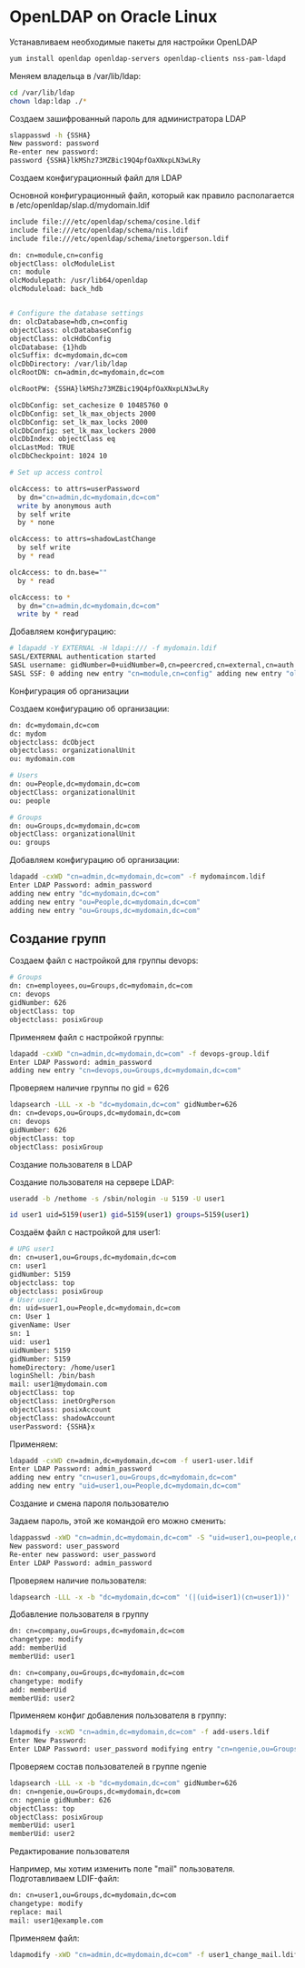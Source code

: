 # OpenLDAP on Oracle Linux


Устанавливаем необходимые пакеты для настройки OpenLDAP
```bash
yum install openldap openldap-servers openldap-clients nss-pam-ldapd
```
Меняем владельца в /var/lib/ldap:
```bash
cd /var/lib/ldap 
chown ldap:ldap ./*
```
Создаем зашифрованный пароль для администратора LDAP
```bash
slappasswd -h {SSHA} 
New password: password 
Re-enter new password:
password {SSHA}lkMShz73MZBic19Q4pfOaXNxpLN3wLRy
```
Создаем конфигурационный файл для LDAP

Основной конфигурационный файл, который как правило располагается в /etc/openldap/slap.d/mydomain.ldif
```bash
include file:///etc/openldap/schema/cosine.ldif
include file:///etc/openldap/schema/nis.ldif
include file:///etc/openldap/schema/inetorgperson.ldif

dn: cn=module,cn=config
objectClass: olcModuleList
cn: module
olcModulepath: /usr/lib64/openldap
olcModuleload: back_hdb


# Configure the database settings
dn: olcDatabase=hdb,cn=config
objectClass: olcDatabaseConfig
objectClass: olcHdbConfig
olcDatabase: {1}hdb
olcSuffix: dc=mydomain,dc=com
olcDbDirectory: /var/lib/ldap
olcRootDN: cn=admin,dc=mydomain,dc=com

olcRootPW: {SSHA}lkMShz73MZBic19Q4pfOaXNxpLN3wLRy

olcDbConfig: set_cachesize 0 10485760 0
olcDbConfig: set_lk_max_objects 2000
olcDbConfig: set_lk_max_locks 2000
olcDbConfig: set_lk_max_lockers 2000
olcDbIndex: objectClass eq
olcLastMod: TRUE
olcDbCheckpoint: 1024 10

# Set up access control

olcAccess: to attrs=userPassword
  by dn="cn=admin,dc=mydomain,dc=com"
  write by anonymous auth
  by self write
  by * none

olcAccess: to attrs=shadowLastChange
  by self write
  by * read

olcAccess: to dn.base=""
  by * read

olcAccess: to *
  by dn="cn=admin,dc=mydomain,dc=com"
  write by * read
```
Добавляем конфигурацию:
```bash
# ldapadd -Y EXTERNAL -H ldapi:/// -f mydomain.ldif 
SASL/EXTERNAL authentication started 
SASL username: gidNumber=0+uidNumber=0,cn=peercred,cn=external,cn=auth 
SASL SSF: 0 adding new entry "cn=module,cn=config" adding new entry "olcDatabase=hdb,cn=config"
```
Конфигурация об организации

Создаем конфигурацию об организации:
```bash
dn: dc=mydomain,dc=com
dc: mydom
objectclass: dcObject
objectclass: organizationalUnit
ou: mydomain.com

# Users
dn: ou=People,dc=mydomain,dc=com
objectClass: organizationalUnit
ou: people

# Groups
dn: ou=Groups,dc=mydomain,dc=com
objectClass: organizationalUnit
ou: groups
```
Добавляем конфигурацию об организации:
```bash
ldapadd -cxWD "cn=admin,dc=mydomain,dc=com" -f mydomaincom.ldif
Enter LDAP Password: admin_password 
adding new entry "dc=mydomain,dc=com"
adding new entry "ou=People,dc=mydomain,dc=com"
adding new entry "ou=Groups,dc=mydomain,dc=com"
```
## Создание групп

Создаем файл с настройкой для группы devops:
```bash
# Groups
dn: cn=employees,ou=Groups,dc=mydomain,dc=com
cn: devops
gidNumber: 626
objectClass: top
objectclass: posixGroup
```
Применяем файл с настройкой группы:
```bash
ldapadd -cxWD "cn=admin,dc=mydomain,dc=com" -f devops-group.ldif
Enter LDAP Password: admin_password
adding new entry "cn=devops,ou=Groups,dc=mydomain,dc=com"
```
Проверяем наличие группы по gid = 626
```bash
ldapsearch -LLL -x -b "dc=mydomain,dc=com" gidNumber=626
dn: cn=devops,ou=Groups,dc=mydomain,dc=com
cn: devops
gidNumber: 626
objectClass: top
objectClass: posixGroup
```
Создание пользователя в LDAP

Создание пользователя на сервере LDAP:
```bash
useradd -b /nethome -s /sbin/nologin -u 5159 -U user1

id user1 uid=5159(user1) gid=5159(user1) groups=5159(user1)
```
Создаём файл с настройкой для user1:
```bash
# UPG user1 
dn: cn=user1,ou=Groups,dc=mydomain,dc=com
cn: user1
gidNumber: 5159
objectclass: top
objectclass: posixGroup
# User user1 
dn: uid=suer1,ou=People,dc=mydomain,dc=com
cn: User 1
givenName: User
sn: 1
uid: user1
uidNumber: 5159
gidNumber: 5159
homeDirectory: /home/user1
loginShell: /bin/bash
mail: user1@mydomain.com
objectClass: top
objectClass: inetOrgPerson
objectClass: posixAccount
objectClass: shadowAccount
userPassword: {SSHA}x
```
Применяем:
```bash
ldapadd -cxWD cn=admin,dc=mydomain,dc=com -f user1-user.ldif
Enter LDAP Password: admin_password
adding new entry "cn=user1,ou=Groups,dc=mydomain,dc=com"
adding new entry "uid=user1,ou=People,dc=mydomain,dc=com"
```
Создание и смена пароля пользователю

Задаем пароль, этой же командой его можно сменить:
```bash
ldappasswd -xWD "cn=admin,dc=mydomain,dc=com" -S "uid=user1,ou=people,dc=mydomain,dc=com"
New password: user_password
Re-enter new password: user_password
Enter LDAP Password: admin_password
```
Проверяем наличие пользователя:
```bash
ldapsearch -LLL -x -b "dc=mydomain,dc=com" '(|(uid=iser1)(cn=user1))' 
```
Добавление пользователя в группу
```bash
dn: cn=company,ou=Groups,dc=mydomain,dc=com
changetype: modify
add: memberUid
memberUid: user1

dn: cn=company,ou=Groups,dc=mydomain,dc=com
changetype: modify
add: memberUid
memberUid: user2
```
Применяем конфиг добавления пользователя в группу:
```bash
ldapmodify -xcWD "cn=admin,dc=mydomain,dc=com" -f add-users.ldif
Enter New Password:
Enter LDAP Password: user_password modifying entry "cn=ngenie,ou=Groups,dc=mydomain,dc=com" 
```
Проверяем состав пользователей в группе ngenie
```bash
ldapsearch -LLL -x -b "dc=mydomain,dc=com" gidNumber=626
dn: cn=ngenie,ou=Groups,dc=mydomain,dc=com
cn: ngenie gidNumber: 626
objectClass: top
objectClass: posixGroup
memberUid: user1
memberUid: user2
```

Редактирование пользователя

Например, мы хотим изменить поле "mail" пользователя. Подготавливаем LDIF-файл:
```bash
dn: cn=user1,ou=Groups,dc=mydomain,dc=com
changetype: modify
replace: mail
mail: user1@example.com
```
Применяем файл:
```bash
ldapmodify -xWD "cn=admin,dc=mydomain,dc=com" -f user1_change_mail.ldif
```
